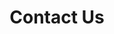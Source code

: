 ---
layout: contact_us
title: Contact Us
permalink: /contact-us/
agency_name: SILAS
locations:
  - title: SILAS Secretariat
    address:
        - Library Supply Centre
        - National Library Board
		- 3 Changi South St 2
		- #03-00 Xiling Districentre Building B
        - Singapore 486548
    maps_link: https://goo.gl/maps/289LZgmXgTfDxjX6A
contacts:
  - title: General Enquiries & Feedback
    content:
    - phone: +65 6123 4567
    - email: enquiries@abc.gov.sg
    - other: Any text here <i>including HTML</i>
  - title: Careers
    content:
    - email: careers@abc.gov.sg
---